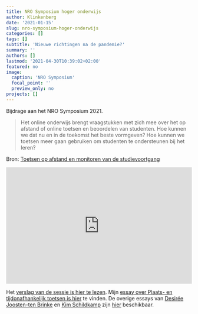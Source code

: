 ```yaml
---
title: NRO Symposium hoger onderwijs
author: Klinkenberg
date: '2021-01-15'
slug: nro-symposium-hoger-onderwijs
categories: []
tags: []
subtitle: 'Nieuwe richtingen na de pandemie?'
summary: ''
authors: []
lastmod: '2021-04-30T10:39:02+02:00'
featured: no
image:
  caption: 'NRO Symposium'
  focal_point: ''
  preview_only: no
projects: []
---
```


Bijdrage aan het NRO Symposium 2021.

> Het online onderwijs brengt vraagstukken met zich mee over het op afstand of online toetsen en beoordelen van studenten. Hoe kunnen we dat nu en in de toekomst het beste vormgeven? Hoe kunnen we toetsen meer gaan gebruiken om studenten te ondersteunen bij het leren?

Bron: [Toetsen op afstand en monitoren van de studievoortgang](https://www.onderwijskennis.nl/nro-symposium-hoger-onderwijs-nieuwe-richtingen-na-de-pandemie/toetsen-op-afstand-en-monitoren-van-de-studievoortgang)

<iframe width="100%" height="315" src="https://www.youtube.com/embed/g6MiiQzOWfI" title="YouTube video player" frameborder="0" allow="accelerometer; autoplay; clipboard-write; encrypted-media; gyroscope; picture-in-picture" allowfullscreen></iframe>

Het [verslag van de sessie is hier te lezen](https://www.onderwijskennis.nl/nro-symposium-hoger-onderwijs-nieuwe-richtingen-na-de-pandemie/toetsen-op-afstand-en-monitoren-van-de-studievoortgang/verslag). Mijn [essay over Plaats- en tijdonafhankelijk toetsen is hier](https://www.onderwijskennis.nl/sites/onderwijskennis/files/media-files/Thema%205%20-%20Sharon%20Klinkenberg.pdf) te vinden. De overige essays van [Desirée Joosten-ten Brinke](https://www.linkedin.com/in/desirée-joosten-ten-brinke-15a9905/) en [Kim Schildkamp](https://www.linkedin.com/in/kim-schildkamp/) zijn [hier](https://www.onderwijskennis.nl/nro-symposium-hoger-onderwijs-nieuwe-richtingen-na-de-pandemie/toetsen-op-afstand-en-monitoren-van-de-studievoortgang) beschikbaar.

